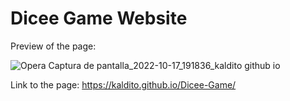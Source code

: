 <h1> Dicee Game Website </h1>

Preview of the page: 

![Opera Captura de pantalla_2022-10-17_191836_kaldito github io](https://user-images.githubusercontent.com/107454086/196306960-36819932-b50d-4b7a-a523-069e702861d7.png)

Link to the page:
https://kaldito.github.io/Dicee-Game/
